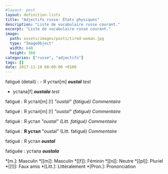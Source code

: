 ```yaml
---
#layout: post
layout: definition-lists
title: "Adjectifs russe: États physiques"
description: "Liste de vocabulaire russe courant."
excerpt: "Liste de vocabulaire russe courant."
image:
  path: assets/images/posts/tired-woman.jpg
  type: "ImageObject"
  width: 640
  height: 360
categories: ["russe", "adjectifs"]
tags: []
date: 2017-11-10 00:00:00 +0100
---
```


fatigué (detail)
: - Я устал[m]
    *__oustal__ test*
  - устала[f]
    *__oustala__ test*

fatigué
: Я устал[m] [!]
*"oustal"*
*(fatigué)*
*Commentaire*

fatigué
: Я устал[m] [!]
*"oustal" (fatigué)*
*Commentaire*

fatigué
: Я устал
*"oustal" (Litt. fatigué)*
*Commentaire*

fatigué
: **Я устал**
"oustal" (Litt. fatigué)
*Commentaire*




fatigué
: Я устал
*__oustal__*

fatiguée
: устала
*__oustala__*


*[m.]: Masculin
*[[m]]: Masculin
*[[f]]: Féminin
*[[n]]: Neutre
*[[pl]]: Pluriel
*[[!]]: Faux amis
*[Litt.]: Littéralement
*[Pron.]: Prononciation
